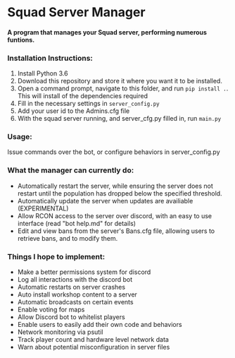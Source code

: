 # Squad Server Manager
#### A program that manages your Squad server, performing numerous funtions.

### Installation Instructions:
1. Install Python 3.6
2. Download this repository and store it where you want it to be installed.
3. Open a command prompt, navigate to this folder, and run `pip install .`. This will install of the dependencies required
4. Fill in the necessary settings in `server_config.py`
5. Add your user id to the Admins.cfg file
6. With the squad server running, and server_cfg.py filled in, run `main.py`

### Usage:
Issue commands over the bot, or configure behaviors in server_config.py

### What the manager can currently do:
+ Automatically restart the server, while ensuring the server does not restart until the population has dropped below the specified threshold.
+ Automatically update the server when updates are availiable (EXPERIMENTAL)
+ Allow RCON access to the server over discord, with an easy to use interface (read "bot help.md" for details)
+ Edit and view bans from the server's Bans.cfg file, allowing users to retrieve bans, and to modify them.

### Things I hope to implement:
 + Make a better permissions system for discord
 + Log all interactions with the discord bot
 + Automatic restarts on server crashes
 + Auto install workshop content to a server
 + Automatic broadcasts on certain events
 + Enable voting for maps
 + Allow Discord bot to whitelist players
 + Enable users to easily add their own code and behaviors
 + Network monitoring via psutil
 + Track player count and hardware level network data
 + Warn about potential misconfiguration in server files
